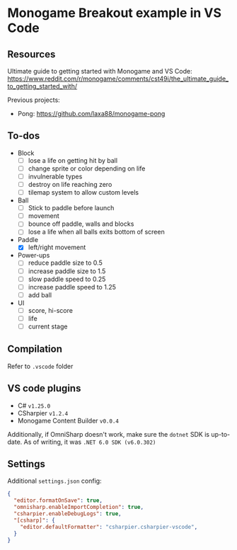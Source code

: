 # Monogame Breakout example in VS Code

## Resources

Ultimate guide to getting started with Monogame and VS Code:
https://www.reddit.com/r/monogame/comments/cst49i/the_ultimate_guide_to_getting_started_with/

Previous projects:
- Pong: https://github.com/laxa88/monogame-pong

## To-dos

- Block
  - [ ] lose a life on getting hit by ball
  - [ ] change sprite or color depending on life
  - [ ] invulnerable types
  - [ ] destroy on life reaching zero
  - [ ] tilemap system to allow custom levels

- Ball
  - [ ] Stick to paddle before launch
  - [ ] movement
  - [ ] bounce off paddle, walls and blocks
  - [ ] lose a life when all balls exits bottom of screen

- Paddle
  - [x] left/right movement

- Power-ups
  - [ ] reduce paddle size to 0.5
  - [ ] increase paddle size to 1.5
  - [ ] slow paddle speed to 0.25
  - [ ] increase paddle speed to 1.25
  - [ ] add ball

- UI
  - [ ] score, hi-score
  - [ ] life
  - [ ] current stage

## Compilation

Refer to `.vscode` folder

## VS code plugins

- C# `v1.25.0`
- CSharpier `v1.2.4`
- Monogame Content Builder `v0.0.4`

Additionally, if OmniSharp doesn't work, make sure the `dotnet` SDK is up-to-date. As of writing, it was `.NET 6.0 SDK (v6.0.302)`

## Settings

Additional `settings.json` config:

```json
{
  "editor.formatOnSave": true,
  "omnisharp.enableImportCompletion": true,
  "csharpier.enableDebugLogs": true,
  "[csharp]": {
    "editor.defaultFormatter": "csharpier.csharpier-vscode",
  }
}
```